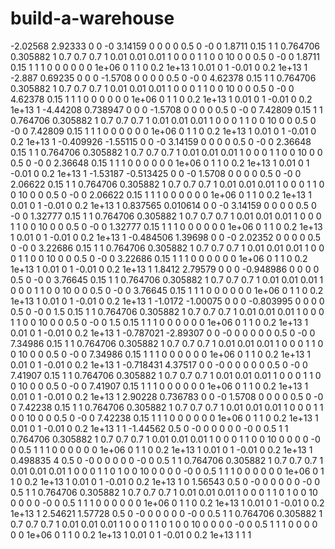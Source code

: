 # build-a-warehouse
<?xml version='1.0'?>
<sdf version='1.5'>
  <model name='small_warehouse'>
    <link name='Wall_10'>
      <pose frame=''>-2.02568 2.92333 0 0 -0 3.14159</pose>
      <self_collide>0</self_collide>
      <kinematic>0</kinematic>
      <visual name='Wall_10_Visual'>
        <pose frame=''>0 0 0.5 0 -0 0</pose>
        <geometry>
          <box>
            <size>1.8711 0.15 1</size>
          </box>
        </geometry>
        <material>
          <script>
            <uri>file://media/materials/scripts/gazebo.material</uri>
            <name>Gazebo/Grey</name>
          </script>
          <ambient>1 0.764706 0.305882 1</ambient>
          <diffuse>0.7 0.7 0.7 1</diffuse>
          <specular>0.01 0.01 0.01 1</specular>
          <emissive>0 0 0 1</emissive>
          <shader type='pixel'/>
        </material>
        <cast_shadows>1</cast_shadows>
        <transparency>0</transparency>
      </visual>
      <collision name='Wall_10_Collision'>
        <laser_retro>0</laser_retro>
        <max_contacts>10</max_contacts>
        <pose frame=''>0 0 0.5 0 -0 0</pose>
        <geometry>
          <box>
            <size>1.8711 0.15 1</size>
          </box>
        </geometry>
        <surface>
          <friction>
            <ode>
              <mu>1</mu>
              <mu2>1</mu2>
              <fdir1>0 0 0</fdir1>
              <slip1>0</slip1>
              <slip2>0</slip2>
            </ode>
          </friction>
          <bounce>
            <restitution_coefficient>0</restitution_coefficient>
            <threshold>1e+06</threshold>
          </bounce>
          <contact>
            <collide_without_contact>0</collide_without_contact>
            <collide_without_contact_bitmask>1</collide_without_contact_bitmask>
            <collide_bitmask>1</collide_bitmask>
            <ode>
              <soft_cfm>0</soft_cfm>
              <soft_erp>0.2</soft_erp>
              <kp>1e+13</kp>
              <kd>1</kd>
              <max_vel>0.01</max_vel>
              <min_depth>0</min_depth>
            </ode>
            <bullet>
              <split_impulse>1</split_impulse>
              <split_impulse_penetration_threshold>-0.01</split_impulse_penetration_threshold>
              <soft_cfm>0</soft_cfm>
              <soft_erp>0.2</soft_erp>
              <kp>1e+13</kp>
              <kd>1</kd>
            </bullet>
          </contact>
        </surface>
      </collision>
    </link>
    <link name='Wall_11'>
      <pose frame=''>-2.887 0.69235 0 0 0 -1.5708</pose>
      <self_collide>0</self_collide>
      <kinematic>0</kinematic>
      <visual name='Wall_11_Visual'>
        <pose frame=''>0 0 0.5 0 -0 0</pose>
        <geometry>
          <box>
            <size>4.62378 0.15 1</size>
          </box>
        </geometry>
        <material>
          <script>
            <uri>file://media/materials/scripts/gazebo.material</uri>
            <name>Gazebo/Grey</name>
          </script>
          <ambient>1 0.764706 0.305882 1</ambient>
          <diffuse>0.7 0.7 0.7 1</diffuse>
          <specular>0.01 0.01 0.01 1</specular>
          <emissive>0 0 0 1</emissive>
          <shader type='pixel'/>
        </material>
        <cast_shadows>1</cast_shadows>
        <transparency>0</transparency>
      </visual>
      <collision name='Wall_11_Collision'>
        <laser_retro>0</laser_retro>
        <max_contacts>10</max_contacts>
        <pose frame=''>0 0 0.5 0 -0 0</pose>
        <geometry>
          <box>
            <size>4.62378 0.15 1</size>
          </box>
        </geometry>
        <surface>
          <friction>
            <ode>
              <mu>1</mu>
              <mu2>1</mu2>
              <fdir1>0 0 0</fdir1>
              <slip1>0</slip1>
              <slip2>0</slip2>
            </ode>
          </friction>
          <bounce>
            <restitution_coefficient>0</restitution_coefficient>
            <threshold>1e+06</threshold>
          </bounce>
          <contact>
            <collide_without_contact>0</collide_without_contact>
            <collide_without_contact_bitmask>1</collide_without_contact_bitmask>
            <collide_bitmask>1</collide_bitmask>
            <ode>
              <soft_cfm>0</soft_cfm>
              <soft_erp>0.2</soft_erp>
              <kp>1e+13</kp>
              <kd>1</kd>
              <max_vel>0.01</max_vel>
              <min_depth>0</min_depth>
            </ode>
            <bullet>
              <split_impulse>1</split_impulse>
              <split_impulse_penetration_threshold>-0.01</split_impulse_penetration_threshold>
              <soft_cfm>0</soft_cfm>
              <soft_erp>0.2</soft_erp>
              <kp>1e+13</kp>
              <kd>1</kd>
            </bullet>
          </contact>
        </surface>
      </collision>
    </link>
    <link name='Wall_11_clone'>
      <pose frame=''>-4.44208 0.738947 0 0 0 -1.5708</pose>
      <self_collide>0</self_collide>
      <kinematic>0</kinematic>
      <visual name='ModelPreview_2::Wall_11_clone::Wall_11_Visual'>
        <pose frame=''>0 0 0.5 0 -0 0</pose>
        <geometry>
          <box>
            <size>7.42809 0.15 1</size>
          </box>
        </geometry>
        <material>
          <script>
            <uri>file://media/materials/scripts/gazebo.material</uri>
            <name>Gazebo/Grey</name>
          </script>
          <ambient>1 0.764706 0.305882 1</ambient>
          <diffuse>0.7 0.7 0.7 1</diffuse>
          <specular>0.01 0.01 0.01 1</specular>
          <emissive>0 0 0 1</emissive>
          <shader type='pixel'/>
        </material>
        <cast_shadows>1</cast_shadows>
        <transparency>0</transparency>
      </visual>
      <collision name='Wall_11_Collision'>
        <laser_retro>0</laser_retro>
        <max_contacts>10</max_contacts>
        <pose frame=''>0 0 0.5 0 -0 0</pose>
        <geometry>
          <box>
            <size>7.42809 0.15 1</size>
          </box>
        </geometry>
        <surface>
          <friction>
            <ode>
              <mu>1</mu>
              <mu2>1</mu2>
              <fdir1>0 0 0</fdir1>
              <slip1>0</slip1>
              <slip2>0</slip2>
            </ode>
          </friction>
          <bounce>
            <restitution_coefficient>0</restitution_coefficient>
            <threshold>1e+06</threshold>
          </bounce>
          <contact>
            <collide_without_contact>0</collide_without_contact>
            <collide_without_contact_bitmask>1</collide_without_contact_bitmask>
            <collide_bitmask>1</collide_bitmask>
            <ode>
              <soft_cfm>0</soft_cfm>
              <soft_erp>0.2</soft_erp>
              <kp>1e+13</kp>
              <kd>1</kd>
              <max_vel>0.01</max_vel>
              <min_depth>0</min_depth>
            </ode>
            <bullet>
              <split_impulse>1</split_impulse>
              <split_impulse_penetration_threshold>-0.01</split_impulse_penetration_threshold>
              <soft_cfm>0</soft_cfm>
              <soft_erp>0.2</soft_erp>
              <kp>1e+13</kp>
              <kd>1</kd>
            </bullet>
          </contact>
        </surface>
      </collision>
    </link>
    <link name='Wall_14'>
      <pose frame=''>-0.409926 -1.55115 0 0 -0 3.14159</pose>
      <self_collide>0</self_collide>
      <kinematic>0</kinematic>
      <visual name='Wall_14_Visual'>
        <pose frame=''>0 0 0.5 0 -0 0</pose>
        <geometry>
          <box>
            <size>2.36648 0.15 1</size>
          </box>
        </geometry>
        <material>
          <script>
            <uri>file://media/materials/scripts/gazebo.material</uri>
            <name>Gazebo/Grey</name>
          </script>
          <ambient>1 0.764706 0.305882 1</ambient>
          <diffuse>0.7 0.7 0.7 1</diffuse>
          <specular>0.01 0.01 0.01 1</specular>
          <emissive>0 0 0 1</emissive>
          <shader type='pixel'/>
        </material>
        <cast_shadows>1</cast_shadows>
        <transparency>0</transparency>
      </visual>
      <collision name='Wall_14_Collision'>
        <laser_retro>0</laser_retro>
        <max_contacts>10</max_contacts>
        <pose frame=''>0 0 0.5 0 -0 0</pose>
        <geometry>
          <box>
            <size>2.36648 0.15 1</size>
          </box>
        </geometry>
        <surface>
          <friction>
            <ode>
              <mu>1</mu>
              <mu2>1</mu2>
              <fdir1>0 0 0</fdir1>
              <slip1>0</slip1>
              <slip2>0</slip2>
            </ode>
          </friction>
          <bounce>
            <restitution_coefficient>0</restitution_coefficient>
            <threshold>1e+06</threshold>
          </bounce>
          <contact>
            <collide_without_contact>0</collide_without_contact>
            <collide_without_contact_bitmask>1</collide_without_contact_bitmask>
            <collide_bitmask>1</collide_bitmask>
            <ode>
              <soft_cfm>0</soft_cfm>
              <soft_erp>0.2</soft_erp>
              <kp>1e+13</kp>
              <kd>1</kd>
              <max_vel>0.01</max_vel>
              <min_depth>0</min_depth>
            </ode>
            <bullet>
              <split_impulse>1</split_impulse>
              <split_impulse_penetration_threshold>-0.01</split_impulse_penetration_threshold>
              <soft_cfm>0</soft_cfm>
              <soft_erp>0.2</soft_erp>
              <kp>1e+13</kp>
              <kd>1</kd>
            </bullet>
          </contact>
        </surface>
      </collision>
    </link>
    <link name='Wall_15'>
      <pose frame=''>-1.53187 -0.513425 0 0 -0 1.5708</pose>
      <self_collide>0</self_collide>
      <kinematic>0</kinematic>
      <visual name='Wall_15_Visual'>
        <pose frame=''>0 0 0.5 0 -0 0</pose>
        <geometry>
          <box>
            <size>2.06622 0.15 1</size>
          </box>
        </geometry>
        <material>
          <script>
            <uri>file://media/materials/scripts/gazebo.material</uri>
            <name>Gazebo/Grey</name>
          </script>
          <ambient>1 0.764706 0.305882 1</ambient>
          <diffuse>0.7 0.7 0.7 1</diffuse>
          <specular>0.01 0.01 0.01 1</specular>
          <emissive>0 0 0 1</emissive>
          <shader type='pixel'/>
        </material>
        <cast_shadows>1</cast_shadows>
        <transparency>0</transparency>
      </visual>
      <collision name='Wall_15_Collision'>
        <laser_retro>0</laser_retro>
        <max_contacts>10</max_contacts>
        <pose frame=''>0 0 0.5 0 -0 0</pose>
        <geometry>
          <box>
            <size>2.06622 0.15 1</size>
          </box>
        </geometry>
        <surface>
          <friction>
            <ode>
              <mu>1</mu>
              <mu2>1</mu2>
              <fdir1>0 0 0</fdir1>
              <slip1>0</slip1>
              <slip2>0</slip2>
            </ode>
          </friction>
          <bounce>
            <restitution_coefficient>0</restitution_coefficient>
            <threshold>1e+06</threshold>
          </bounce>
          <contact>
            <collide_without_contact>0</collide_without_contact>
            <collide_without_contact_bitmask>1</collide_without_contact_bitmask>
            <collide_bitmask>1</collide_bitmask>
            <ode>
              <soft_cfm>0</soft_cfm>
              <soft_erp>0.2</soft_erp>
              <kp>1e+13</kp>
              <kd>1</kd>
              <max_vel>0.01</max_vel>
              <min_depth>0</min_depth>
            </ode>
            <bullet>
              <split_impulse>1</split_impulse>
              <split_impulse_penetration_threshold>-0.01</split_impulse_penetration_threshold>
              <soft_cfm>0</soft_cfm>
              <soft_erp>0.2</soft_erp>
              <kp>1e+13</kp>
              <kd>1</kd>
            </bullet>
          </contact>
        </surface>
      </collision>
    </link>
    <link name='Wall_19'>
      <pose frame=''>0.837565 0.010614 0 0 -0 3.14159</pose>
      <self_collide>0</self_collide>
      <kinematic>0</kinematic>
      <visual name='Wall_19_Visual'>
        <pose frame=''>0 0 0.5 0 -0 0</pose>
        <geometry>
          <box>
            <size>1.32777 0.15 1</size>
          </box>
        </geometry>
        <material>
          <script>
            <uri>file://media/materials/scripts/gazebo.material</uri>
            <name>Gazebo/Grey</name>
          </script>
          <ambient>1 0.764706 0.305882 1</ambient>
          <diffuse>0.7 0.7 0.7 1</diffuse>
          <specular>0.01 0.01 0.01 1</specular>
          <emissive>0 0 0 1</emissive>
          <shader type='pixel'/>
        </material>
        <cast_shadows>1</cast_shadows>
        <transparency>0</transparency>
      </visual>
      <collision name='Wall_19_Collision'>
        <laser_retro>0</laser_retro>
        <max_contacts>10</max_contacts>
        <pose frame=''>0 0 0.5 0 -0 0</pose>
        <geometry>
          <box>
            <size>1.32777 0.15 1</size>
          </box>
        </geometry>
        <surface>
          <friction>
            <ode>
              <mu>1</mu>
              <mu2>1</mu2>
              <fdir1>0 0 0</fdir1>
              <slip1>0</slip1>
              <slip2>0</slip2>
            </ode>
          </friction>
          <bounce>
            <restitution_coefficient>0</restitution_coefficient>
            <threshold>1e+06</threshold>
          </bounce>
          <contact>
            <collide_without_contact>0</collide_without_contact>
            <collide_without_contact_bitmask>1</collide_without_contact_bitmask>
            <collide_bitmask>1</collide_bitmask>
            <ode>
              <soft_cfm>0</soft_cfm>
              <soft_erp>0.2</soft_erp>
              <kp>1e+13</kp>
              <kd>1</kd>
              <max_vel>0.01</max_vel>
              <min_depth>0</min_depth>
            </ode>
            <bullet>
              <split_impulse>1</split_impulse>
              <split_impulse_penetration_threshold>-0.01</split_impulse_penetration_threshold>
              <soft_cfm>0</soft_cfm>
              <soft_erp>0.2</soft_erp>
              <kp>1e+13</kp>
              <kd>1</kd>
            </bullet>
          </contact>
        </surface>
      </collision>
    </link>
    <link name='Wall_20'>
      <pose frame=''>-0.484506 1.39698 0 0 -0 2.02352</pose>
      <self_collide>0</self_collide>
      <kinematic>0</kinematic>
      <visual name='Wall_20_Visual'>
        <pose frame=''>0 0 0.5 0 -0 0</pose>
        <geometry>
          <box>
            <size>3.22686 0.15 1</size>
          </box>
        </geometry>
        <material>
          <script>
            <uri>file://media/materials/scripts/gazebo.material</uri>
            <name>Gazebo/Grey</name>
          </script>
          <ambient>1 0.764706 0.305882 1</ambient>
          <diffuse>0.7 0.7 0.7 1</diffuse>
          <specular>0.01 0.01 0.01 1</specular>
          <emissive>0 0 0 1</emissive>
          <shader type='pixel'/>
        </material>
        <cast_shadows>1</cast_shadows>
        <transparency>0</transparency>
      </visual>
      <collision name='Wall_20_Collision'>
        <laser_retro>0</laser_retro>
        <max_contacts>10</max_contacts>
        <pose frame=''>0 0 0.5 0 -0 0</pose>
        <geometry>
          <box>
            <size>3.22686 0.15 1</size>
          </box>
        </geometry>
        <surface>
          <friction>
            <ode>
              <mu>1</mu>
              <mu2>1</mu2>
              <fdir1>0 0 0</fdir1>
              <slip1>0</slip1>
              <slip2>0</slip2>
            </ode>
          </friction>
          <bounce>
            <restitution_coefficient>0</restitution_coefficient>
            <threshold>1e+06</threshold>
          </bounce>
          <contact>
            <collide_without_contact>0</collide_without_contact>
            <collide_without_contact_bitmask>1</collide_without_contact_bitmask>
            <collide_bitmask>1</collide_bitmask>
            <ode>
              <soft_cfm>0</soft_cfm>
              <soft_erp>0.2</soft_erp>
              <kp>1e+13</kp>
              <kd>1</kd>
              <max_vel>0.01</max_vel>
              <min_depth>0</min_depth>
            </ode>
            <bullet>
              <split_impulse>1</split_impulse>
              <split_impulse_penetration_threshold>-0.01</split_impulse_penetration_threshold>
              <soft_cfm>0</soft_cfm>
              <soft_erp>0.2</soft_erp>
              <kp>1e+13</kp>
              <kd>1</kd>
            </bullet>
          </contact>
        </surface>
      </collision>
    </link>
    <link name='Wall_24'>
      <pose frame=''>1.8412 2.79579 0 0 0 -0.948986</pose>
      <self_collide>0</self_collide>
      <kinematic>0</kinematic>
      <visual name='Wall_24_Visual'>
        <pose frame=''>0 0 0.5 0 -0 0</pose>
        <geometry>
          <box>
            <size>3.76645 0.15 1</size>
          </box>
        </geometry>
        <material>
          <script>
            <uri>file://media/materials/scripts/gazebo.material</uri>
            <name>Gazebo/Grey</name>
          </script>
          <ambient>1 0.764706 0.305882 1</ambient>
          <diffuse>0.7 0.7 0.7 1</diffuse>
          <specular>0.01 0.01 0.01 1</specular>
          <emissive>0 0 0 1</emissive>
          <shader type='pixel'/>
        </material>
        <cast_shadows>1</cast_shadows>
        <transparency>0</transparency>
      </visual>
      <collision name='Wall_24_Collision'>
        <laser_retro>0</laser_retro>
        <max_contacts>10</max_contacts>
        <pose frame=''>0 0 0.5 0 -0 0</pose>
        <geometry>
          <box>
            <size>3.76645 0.15 1</size>
          </box>
        </geometry>
        <surface>
          <friction>
            <ode>
              <mu>1</mu>
              <mu2>1</mu2>
              <fdir1>0 0 0</fdir1>
              <slip1>0</slip1>
              <slip2>0</slip2>
            </ode>
          </friction>
          <bounce>
            <restitution_coefficient>0</restitution_coefficient>
            <threshold>1e+06</threshold>
          </bounce>
          <contact>
            <collide_without_contact>0</collide_without_contact>
            <collide_without_contact_bitmask>1</collide_without_contact_bitmask>
            <collide_bitmask>1</collide_bitmask>
            <ode>
              <soft_cfm>0</soft_cfm>
              <soft_erp>0.2</soft_erp>
              <kp>1e+13</kp>
              <kd>1</kd>
              <max_vel>0.01</max_vel>
              <min_depth>0</min_depth>
            </ode>
            <bullet>
              <split_impulse>1</split_impulse>
              <split_impulse_penetration_threshold>-0.01</split_impulse_penetration_threshold>
              <soft_cfm>0</soft_cfm>
              <soft_erp>0.2</soft_erp>
              <kp>1e+13</kp>
              <kd>1</kd>
            </bullet>
          </contact>
        </surface>
      </collision>
    </link>
    <link name='Wall_24_clone'>
      <pose frame=''>-1.0172 -1.00075 0 0 0 -0.803995</pose>
      <self_collide>0</self_collide>
      <kinematic>0</kinematic>
      <visual name='ModelPreview_2::Wall_24_clone::Wall_24_Visual'>
        <pose frame=''>0 0 0.5 0 -0 0</pose>
        <geometry>
          <box>
            <size>1.5 0.15 1</size>
          </box>
        </geometry>
        <material>
          <script>
            <uri>file://media/materials/scripts/gazebo.material</uri>
            <name>Gazebo/Grey</name>
          </script>
          <ambient>1 0.764706 0.305882 1</ambient>
          <diffuse>0.7 0.7 0.7 1</diffuse>
          <specular>0.01 0.01 0.01 1</specular>
          <emissive>0 0 0 1</emissive>
          <shader type='pixel'/>
        </material>
        <cast_shadows>1</cast_shadows>
        <transparency>0</transparency>
      </visual>
      <collision name='Wall_24_Collision'>
        <laser_retro>0</laser_retro>
        <max_contacts>10</max_contacts>
        <pose frame=''>0 0 0.5 0 -0 0</pose>
        <geometry>
          <box>
            <size>1.5 0.15 1</size>
          </box>
        </geometry>
        <surface>
          <friction>
            <ode>
              <mu>1</mu>
              <mu2>1</mu2>
              <fdir1>0 0 0</fdir1>
              <slip1>0</slip1>
              <slip2>0</slip2>
            </ode>
          </friction>
          <bounce>
            <restitution_coefficient>0</restitution_coefficient>
            <threshold>1e+06</threshold>
          </bounce>
          <contact>
            <collide_without_contact>0</collide_without_contact>
            <collide_without_contact_bitmask>1</collide_without_contact_bitmask>
            <collide_bitmask>1</collide_bitmask>
            <ode>
              <soft_cfm>0</soft_cfm>
              <soft_erp>0.2</soft_erp>
              <kp>1e+13</kp>
              <kd>1</kd>
              <max_vel>0.01</max_vel>
              <min_depth>0</min_depth>
            </ode>
            <bullet>
              <split_impulse>1</split_impulse>
              <split_impulse_penetration_threshold>-0.01</split_impulse_penetration_threshold>
              <soft_cfm>0</soft_cfm>
              <soft_erp>0.2</soft_erp>
              <kp>1e+13</kp>
              <kd>1</kd>
            </bullet>
          </contact>
        </surface>
      </collision>
    </link>
    <link name='Wall_6'>
      <pose frame=''>-0.787021 -2.89307 0 0 -0 0</pose>
      <self_collide>0</self_collide>
      <kinematic>0</kinematic>
      <visual name='Wall_6_Visual'>
        <pose frame=''>0 0 0.5 0 -0 0</pose>
        <geometry>
          <box>
            <size>7.34986 0.15 1</size>
          </box>
        </geometry>
        <material>
          <script>
            <uri>file://media/materials/scripts/gazebo.material</uri>
            <name>Gazebo/Grey</name>
          </script>
          <ambient>1 0.764706 0.305882 1</ambient>
          <diffuse>0.7 0.7 0.7 1</diffuse>
          <specular>0.01 0.01 0.01 1</specular>
          <emissive>0 0 0 1</emissive>
          <shader type='pixel'/>
        </material>
        <cast_shadows>1</cast_shadows>
        <transparency>0</transparency>
      </visual>
      <collision name='Wall_6_Collision'>
        <laser_retro>0</laser_retro>
        <max_contacts>10</max_contacts>
        <pose frame=''>0 0 0.5 0 -0 0</pose>
        <geometry>
          <box>
            <size>7.34986 0.15 1</size>
          </box>
        </geometry>
        <surface>
          <friction>
            <ode>
              <mu>1</mu>
              <mu2>1</mu2>
              <fdir1>0 0 0</fdir1>
              <slip1>0</slip1>
              <slip2>0</slip2>
            </ode>
          </friction>
          <bounce>
            <restitution_coefficient>0</restitution_coefficient>
            <threshold>1e+06</threshold>
          </bounce>
          <contact>
            <collide_without_contact>0</collide_without_contact>
            <collide_without_contact_bitmask>1</collide_without_contact_bitmask>
            <collide_bitmask>1</collide_bitmask>
            <ode>
              <soft_cfm>0</soft_cfm>
              <soft_erp>0.2</soft_erp>
              <kp>1e+13</kp>
              <kd>1</kd>
              <max_vel>0.01</max_vel>
              <min_depth>0</min_depth>
            </ode>
            <bullet>
              <split_impulse>1</split_impulse>
              <split_impulse_penetration_threshold>-0.01</split_impulse_penetration_threshold>
              <soft_cfm>0</soft_cfm>
              <soft_erp>0.2</soft_erp>
              <kp>1e+13</kp>
              <kd>1</kd>
            </bullet>
          </contact>
        </surface>
      </collision>
    </link>
    <link name='Wall_6_clone'>
      <pose frame=''>-0.718431 4.37517 0 0 -0 0</pose>
      <self_collide>0</self_collide>
      <kinematic>0</kinematic>
      <visual name='ModelPreview_2::Wall_6_clone::Wall_6_Visual'>
        <pose frame=''>0 0 0.5 0 -0 0</pose>
        <geometry>
          <box>
            <size>7.41907 0.15 1</size>
          </box>
        </geometry>
        <material>
          <script>
            <uri>file://media/materials/scripts/gazebo.material</uri>
            <name>Gazebo/Grey</name>
          </script>
          <ambient>1 0.764706 0.305882 1</ambient>
          <diffuse>0.7 0.7 0.7 1</diffuse>
          <specular>0.01 0.01 0.01 1</specular>
          <emissive>0 0 0 1</emissive>
          <shader type='pixel'/>
        </material>
        <cast_shadows>1</cast_shadows>
        <transparency>0</transparency>
      </visual>
      <collision name='Wall_6_Collision'>
        <laser_retro>0</laser_retro>
        <max_contacts>10</max_contacts>
        <pose frame=''>0 0 0.5 0 -0 0</pose>
        <geometry>
          <box>
            <size>7.41907 0.15 1</size>
          </box>
        </geometry>
        <surface>
          <friction>
            <ode>
              <mu>1</mu>
              <mu2>1</mu2>
              <fdir1>0 0 0</fdir1>
              <slip1>0</slip1>
              <slip2>0</slip2>
            </ode>
          </friction>
          <bounce>
            <restitution_coefficient>0</restitution_coefficient>
            <threshold>1e+06</threshold>
          </bounce>
          <contact>
            <collide_without_contact>0</collide_without_contact>
            <collide_without_contact_bitmask>1</collide_without_contact_bitmask>
            <collide_bitmask>1</collide_bitmask>
            <ode>
              <soft_cfm>0</soft_cfm>
              <soft_erp>0.2</soft_erp>
              <kp>1e+13</kp>
              <kd>1</kd>
              <max_vel>0.01</max_vel>
              <min_depth>0</min_depth>
            </ode>
            <bullet>
              <split_impulse>1</split_impulse>
              <split_impulse_penetration_threshold>-0.01</split_impulse_penetration_threshold>
              <soft_cfm>0</soft_cfm>
              <soft_erp>0.2</soft_erp>
              <kp>1e+13</kp>
              <kd>1</kd>
            </bullet>
          </contact>
        </surface>
      </collision>
    </link>
    <link name='Wall_7'>
      <pose frame=''>2.90228 0.736783 0 0 -0 1.5708</pose>
      <self_collide>0</self_collide>
      <kinematic>0</kinematic>
      <visual name='Wall_7_Visual'>
        <pose frame=''>0 0 0.5 0 -0 0</pose>
        <geometry>
          <box>
            <size>7.42238 0.15 1</size>
          </box>
        </geometry>
        <material>
          <script>
            <uri>file://media/materials/scripts/gazebo.material</uri>
            <name>Gazebo/Grey</name>
          </script>
          <ambient>1 0.764706 0.305882 1</ambient>
          <diffuse>0.7 0.7 0.7 1</diffuse>
          <specular>0.01 0.01 0.01 1</specular>
          <emissive>0 0 0 1</emissive>
          <shader type='pixel'/>
        </material>
        <cast_shadows>1</cast_shadows>
        <transparency>0</transparency>
      </visual>
      <collision name='Wall_7_Collision'>
        <laser_retro>0</laser_retro>
        <max_contacts>10</max_contacts>
        <pose frame=''>0 0 0.5 0 -0 0</pose>
        <geometry>
          <box>
            <size>7.42238 0.15 1</size>
          </box>
        </geometry>
        <surface>
          <friction>
            <ode>
              <mu>1</mu>
              <mu2>1</mu2>
              <fdir1>0 0 0</fdir1>
              <slip1>0</slip1>
              <slip2>0</slip2>
            </ode>
          </friction>
          <bounce>
            <restitution_coefficient>0</restitution_coefficient>
            <threshold>1e+06</threshold>
          </bounce>
          <contact>
            <collide_without_contact>0</collide_without_contact>
            <collide_without_contact_bitmask>1</collide_without_contact_bitmask>
            <collide_bitmask>1</collide_bitmask>
            <ode>
              <soft_cfm>0</soft_cfm>
              <soft_erp>0.2</soft_erp>
              <kp>1e+13</kp>
              <kd>1</kd>
              <max_vel>0.01</max_vel>
              <min_depth>0</min_depth>
            </ode>
            <bullet>
              <split_impulse>1</split_impulse>
              <split_impulse_penetration_threshold>-0.01</split_impulse_penetration_threshold>
              <soft_cfm>0</soft_cfm>
              <soft_erp>0.2</soft_erp>
              <kp>1e+13</kp>
              <kd>1</kd>
            </bullet>
          </contact>
        </surface>
      </collision>
    </link>
    <link name='link_1'>
      <pose frame=''>1 -1.44562 0.5 0 -0 0</pose>
      <visual name='visual'>
        <pose frame=''>0 0 0 0 -0 0</pose>
        <geometry>
          <cylinder>
            <radius>0.5</radius>
            <length>1</length>
          </cylinder>
        </geometry>
        <material>
          <script>
            <uri>file://media/materials/scripts/gazebo.material</uri>
            <name>Gazebo/Grey</name>
          </script>
          <ambient>1 0.764706 0.305882 1</ambient>
          <diffuse>0.7 0.7 0.7 1</diffuse>
          <specular>0.01 0.01 0.01 1</specular>
          <emissive>0 0 0 1</emissive>
          <shader type='pixel'/>
        </material>
        <cast_shadows>1</cast_shadows>
        <transparency>0</transparency>
      </visual>
      <collision name='collision'>
        <laser_retro>0</laser_retro>
        <max_contacts>10</max_contacts>
        <pose frame=''>0 0 0 0 -0 0</pose>
        <geometry>
          <cylinder>
            <radius>0.5</radius>
            <length>1</length>
          </cylinder>
        </geometry>
        <surface>
          <friction>
            <ode>
              <mu>1</mu>
              <mu2>1</mu2>
              <fdir1>0 0 0</fdir1>
              <slip1>0</slip1>
              <slip2>0</slip2>
            </ode>
          </friction>
          <bounce>
            <restitution_coefficient>0</restitution_coefficient>
            <threshold>1e+06</threshold>
          </bounce>
          <contact>
            <collide_without_contact>0</collide_without_contact>
            <collide_without_contact_bitmask>1</collide_without_contact_bitmask>
            <collide_bitmask>1</collide_bitmask>
            <ode>
              <soft_cfm>0</soft_cfm>
              <soft_erp>0.2</soft_erp>
              <kp>1e+13</kp>
              <kd>1</kd>
              <max_vel>0.01</max_vel>
              <min_depth>0</min_depth>
            </ode>
            <bullet>
              <split_impulse>1</split_impulse>
              <split_impulse_penetration_threshold>-0.01</split_impulse_penetration_threshold>
              <soft_cfm>0</soft_cfm>
              <soft_erp>0.2</soft_erp>
              <kp>1e+13</kp>
              <kd>1</kd>
            </bullet>
          </contact>
        </surface>
      </collision>
    </link>
    <link name='link_2'>
      <pose frame=''>0.498835 4 0.5 0 -0 0</pose>
      <visual name='visual'>
        <pose frame=''>0 0 0 0 -0 0</pose>
        <geometry>
          <cylinder>
            <radius>0.5</radius>
            <length>1</length>
          </cylinder>
        </geometry>
        <material>
          <script>
            <uri>file://media/materials/scripts/gazebo.material</uri>
            <name>Gazebo/Grey</name>
          </script>
          <ambient>1 0.764706 0.305882 1</ambient>
          <diffuse>0.7 0.7 0.7 1</diffuse>
          <specular>0.01 0.01 0.01 1</specular>
          <emissive>0 0 0 1</emissive>
          <shader type='pixel'/>
        </material>
        <cast_shadows>1</cast_shadows>
        <transparency>0</transparency>
        <cast_shadows>1</cast_shadows>
        <transparency>0</transparency>
      </visual>
      <collision name='collision'>
        <laser_retro>0</laser_retro>
        <max_contacts>10</max_contacts>
        <pose frame=''>0 0 0 0 -0 0</pose>
        <geometry>
          <cylinder>
            <radius>0.5</radius>
            <length>1</length>
          </cylinder>
        </geometry>
        <surface>
          <friction>
            <ode>
              <mu>1</mu>
              <mu2>1</mu2>
              <fdir1>0 0 0</fdir1>
              <slip1>0</slip1>
              <slip2>0</slip2>
            </ode>
          </friction>
          <bounce>
            <restitution_coefficient>0</restitution_coefficient>
            <threshold>1e+06</threshold>
          </bounce>
          <contact>
            <collide_without_contact>0</collide_without_contact>
            <collide_without_contact_bitmask>1</collide_without_contact_bitmask>
            <collide_bitmask>1</collide_bitmask>
            <ode>
              <soft_cfm>0</soft_cfm>
              <soft_erp>0.2</soft_erp>
              <kp>1e+13</kp>
              <kd>1</kd>
              <max_vel>0.01</max_vel>
              <min_depth>0</min_depth>
            </ode>
            <bullet>
              <split_impulse>1</split_impulse>
              <split_impulse_penetration_threshold>-0.01</split_impulse_penetration_threshold>
              <soft_cfm>0</soft_cfm>
              <soft_erp>0.2</soft_erp>
              <kp>1e+13</kp>
              <kd>1</kd>
            </bullet>
          </contact>
        </surface>
      </collision>
    </link>
    <link name='link_3'>
      <pose frame=''>0 1.56543 0.5 0 -0 0</pose>
      <visual name='visual'>
        <pose frame=''>0 0 0 0 -0 0</pose>
        <geometry>
          <cylinder>
            <radius>0.5</radius>
            <length>1</length>
          </cylinder>
        </geometry>
        <material>
          <script>
            <uri>file://media/materials/scripts/gazebo.material</uri>
            <name>Gazebo/Grey</name>
          </script>
          <ambient>1 0.764706 0.305882 1</ambient>
          <diffuse>0.7 0.7 0.7 1</diffuse>
          <specular>0.01 0.01 0.01 1</specular>
          <emissive>0 0 0 1</emissive>
          <shader type='pixel'/>
        </material>
        <cast_shadows>1</cast_shadows>
        <transparency>0</transparency>
        <cast_shadows>1</cast_shadows>
        <transparency>0</transparency>
      </visual>
      <collision name='collision'>
        <laser_retro>0</laser_retro>
        <max_contacts>10</max_contacts>
        <pose frame=''>0 0 0 0 -0 0</pose>
        <geometry>
          <cylinder>
            <radius>0.5</radius>
            <length>1</length>
          </cylinder>
        </geometry>
        <surface>
          <friction>
            <ode>
              <mu>1</mu>
              <mu2>1</mu2>
              <fdir1>0 0 0</fdir1>
              <slip1>0</slip1>
              <slip2>0</slip2>
            </ode>
          </friction>
          <bounce>
            <restitution_coefficient>0</restitution_coefficient>
            <threshold>1e+06</threshold>
          </bounce>
          <contact>
            <collide_without_contact>0</collide_without_contact>
            <collide_without_contact_bitmask>1</collide_without_contact_bitmask>
            <collide_bitmask>1</collide_bitmask>
            <ode>
              <soft_cfm>0</soft_cfm>
              <soft_erp>0.2</soft_erp>
              <kp>1e+13</kp>
              <kd>1</kd>
              <max_vel>0.01</max_vel>
              <min_depth>0</min_depth>
            </ode>
            <bullet>
              <split_impulse>1</split_impulse>
              <split_impulse_penetration_threshold>-0.01</split_impulse_penetration_threshold>
              <soft_cfm>0</soft_cfm>
              <soft_erp>0.2</soft_erp>
              <kp>1e+13</kp>
              <kd>1</kd>
            </bullet>
          </contact>
        </surface>
      </collision>
    </link>
    <link name='link_4'>
      <pose frame=''>2.54621 1.57728 0.5 0 -0 0</pose>
      <visual name='visual'>
        <pose frame=''>0 0 0 0 -0 0</pose>
        <geometry>
          <cylinder>
            <radius>0.5</radius>
            <length>1</length>
          </cylinder>
        </geometry>
        <material>
          <script>
            <uri>file://media/materials/scripts/gazebo.material</uri>
            <name>Gazebo/Grey</name>
          </script>
          <ambient>1 0.764706 0.305882 1</ambient>
          <diffuse>0.7 0.7 0.7 1</diffuse>
          <specular>0.01 0.01 0.01 1</specular>
          <emissive>0 0 0 1</emissive>
          <shader type='pixel'/>
        </material>
        <cast_shadows>1</cast_shadows>
        <transparency>0</transparency>
        <cast_shadows>1</cast_shadows>
        <transparency>0</transparency>
      </visual>
      <collision name='collision'>
        <laser_retro>0</laser_retro>
        <max_contacts>10</max_contacts>
        <pose frame=''>0 0 0 0 -0 0</pose>
        <geometry>
          <cylinder>
            <radius>0.5</radius>
            <length>1</length>
          </cylinder>
        </geometry>
        <surface>
          <friction>
            <ode>
              <mu>1</mu>
              <mu2>1</mu2>
              <fdir1>0 0 0</fdir1>
              <slip1>0</slip1>
              <slip2>0</slip2>
            </ode>
          </friction>
          <bounce>
            <restitution_coefficient>0</restitution_coefficient>
            <threshold>1e+06</threshold>
          </bounce>
          <contact>
            <collide_without_contact>0</collide_without_contact>
            <collide_without_contact_bitmask>1</collide_without_contact_bitmask>
            <collide_bitmask>1</collide_bitmask>
            <ode>
              <soft_cfm>0</soft_cfm>
              <soft_erp>0.2</soft_erp>
              <kp>1e+13</kp>
              <kd>1</kd>
              <max_vel>0.01</max_vel>
              <min_depth>0</min_depth>
            </ode>
            <bullet>
              <split_impulse>1</split_impulse>
              <split_impulse_penetration_threshold>-0.01</split_impulse_penetration_threshold>
              <soft_cfm>0</soft_cfm>
              <soft_erp>0.2</soft_erp>
              <kp>1e+13</kp>
              <kd>1</kd>
            </bullet>
          </contact>
        </surface>
      </collision>
    </link>
    <static>1</static>
    <allow_auto_disable>1</allow_auto_disable>
  </model>
</sdf>
